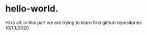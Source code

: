 # hello-world.
Hi to all:
in this part we are trying to learn first github repositories 
10/10/2020
